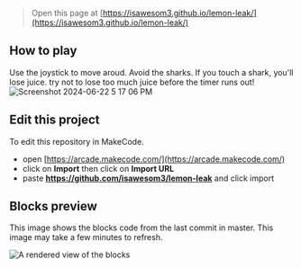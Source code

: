  


> Open this page at [https://isawesom3.github.io/lemon-leak/](https://isawesom3.github.io/lemon-leak/)


## How to play

Use the joystick to move aroud.
Avoid the sharks.
If you touch a shark, you'll lose juice.
try not to lose too much juice before the timer runs out!
![Screenshot 2024-06-22 5 17 06 PM](https://github.com/isawesom3/lemon-leak/assets/173570795/22b97030-a27d-4bcd-8d6f-ea0b22df1f7c)

## Edit this project

To edit this repository in MakeCode.

* open [https://arcade.makecode.com/](https://arcade.makecode.com/)
* click on **Import** then click on **Import URL**
* paste **https://github.com/isawesom3/lemon-leak** and click import

## Blocks preview

This image shows the blocks code from the last commit in master.
This image may take a few minutes to refresh.

![A rendered view of the blocks](https://github.com/isawesom3/lemon-leak/raw/master/.github/makecode/blocks.png)


